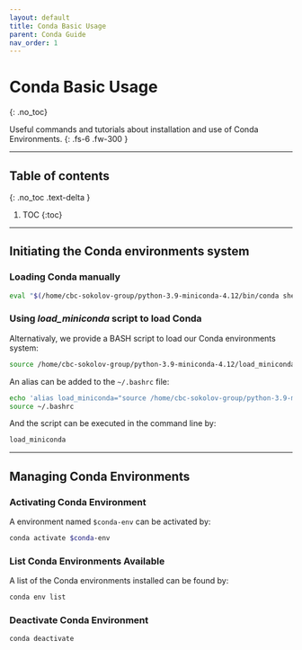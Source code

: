 ```yaml
---
layout: default
title: Conda Basic Usage
parent: Conda Guide
nav_order: 1
---
```


# Conda Basic Usage
{: .no_toc}

Useful commands and tutorials about installation and use of Conda Environments.
{: .fs-6 .fw-300 }

---
## Table of contents
{: .no_toc .text-delta }

1. TOC
{:toc}

---

## Initiating the Conda environments system
### Loading Conda manually
```bash
eval "$(/home/cbc-sokolov-group/python-3.9-miniconda-4.12/bin/conda shell.bash hook)"
```

### Using _load_miniconda_ script to load Conda
Alternativaly, we provide a BASH script to load our Conda environments system:
```bash
source /home/cbc-sokolov-group/python-3.9-miniconda-4.12/load_miniconda
```

An alias can be added to the `~/.bashrc` file:
```bash
echo 'alias load_miniconda="source /home/cbc-sokolov-group/python-3.9-miniconda-4.12/load_miniconda"' >> ~/.bashrc
source ~/.bashrc
```

And the script can be executed in the command line by:
```bash
load_miniconda
```

---

## Managing Conda Environments
### Activating Conda Environment
A environment named `$conda-env` can be activated by:
```bash
conda activate $conda-env
```

### List Conda Environments Available
A list of the Conda environments installed can be found by:
```bash
conda env list
```

### Deactivate Conda Environment
```bash
conda deactivate
```

